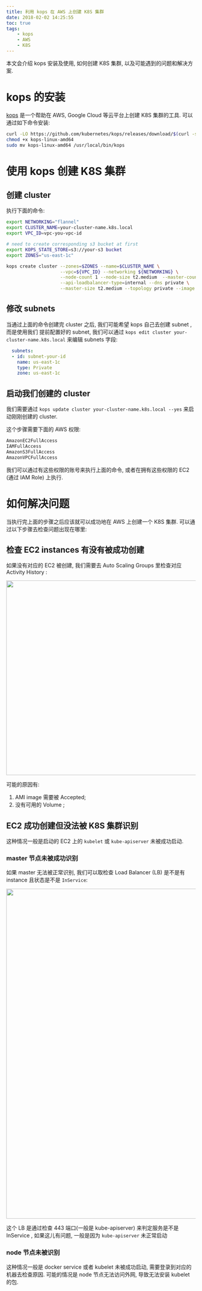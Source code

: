 ```yaml
---
title: 利用 kops 在 AWS 上创建 K8S 集群
date: 2018-02-02 14:25:55
toc: true
tags:
    - kops
    - AWS
    - K8S
---
```


本文会介绍 kops 安装及使用, 如何创建 K8S 集群, 以及可能遇到的问题和解决方案.

<!--more-->

# kops 的安装

[kops](https://github.com/kubernetes/kops) 是一个帮助在 AWS, Google Cloud 
等云平台上创建 K8S 集群的工具. 可以通过如下命令安装:

```sh
curl -LO https://github.com/kubernetes/kops/releases/download/$(curl -s https://api.github.com/repos/kubernetes/kops/releases/latest | grep tag_name | cut -d '"' -f 4)/kops-linux-amd64
chmod +x kops-linux-amd64
sudo mv kops-linux-amd64 /usr/local/bin/kops
```

# 使用 kops 创建 K8S 集群

## 创建 cluster

执行下面的命令:

```sh
export NETWORKING="flannel"
export CLUSTER_NAME=your-cluster-name.k8s.local
export VPC_ID=vpc-you-vpc-id

# need to create corresponding s3 bucket at first 
export KOPS_STATE_STORE=s3://your-s3 bucket
export ZONES="us-east-1c"

kops create cluster --zones=$ZONES --name=$CLUSTER_NAME \
                    --vpc=${VPC_ID} --networking ${NETWORKING} \
                    --node-count 1 --node-size t2.medium  --master-count 1 \
                    --api-loadbalancer-type=internal --dns private \
                    --master-size t2.medium --topology private --image ami-your-image-id
```

## 修改 subnets

当通过上面的命令创建完 cluster 之后, 我们可能希望 kops 自己去创建 subnet , 而是使用我们
提前配置好的 subnet, 我们可以通过 `kops edit cluster your-cluster-name.k8s.local` 来编辑 subnets 字段:

```yaml
  subnets:
  - id: subnet-your-id
    name: us-east-1c
    type: Private
    zone: us-east-1c
```

## 启动我们创建的 cluster

我们需要通过 `kops update cluster your-cluster-name.k8s.local --yes` 来启动刚刚创建的 cluster.

这个步骤需要下面的 AWS 权限:

```txt
AmazonEC2FullAccess
IAMFullAccess
AmazonS3FullAccess
AmazonVPCFullAccess
```

我们可以通过有这些权限的账号来执行上面的命令, 或者在拥有这些权限的 EC2 (通过 IAM Role)
上执行.

# 如何解决问题

当执行完上面的步骤之后应该就可以成功地在 AWS 上创建一个 K8S 集群. 可以通过以下步骤去检查问题出现在哪里:

## 检查 EC2 instances 有没有被成功创建

如果没有对应的 EC2 被创建, 我们需要去 Auto Scaling Groups 里检查对应 Activity History :

<img src="http://on2hdrotz.bkt.clouddn.com/blog/1517554624176.png" width="518"/>

可能的原因有:

1. AMI image 需要被 Accepted;
2. 没有可用的 Volume ;

## EC2 成功创建但没法被 K8S 集群识别

这种情况一般是启动的 EC2 上的 `kubelet` 或 `kube-apiserver` 未被成功启动.

### master 节点未被成功识别
如果 master 无法被正常识别, 我们可以取检查 Load Balancer (LB) 是不是有 instance 且状态是不是 `InService`:

<img src="http://on2hdrotz.bkt.clouddn.com/blog/1517554976973.png" width="878"/>

这个 LB 是通过检查 443 端口(一般是 kube-apiserver) 来判定服务是不是 InService , 如果这儿有问题, 一般是因为 `kube-apiserver`
未正常启动

### node 节点未被识别

这种情况一般是 docker service 或者 kubelet 未被成功启动, 需要登录到对应的机器去检查原因.
可能的情况是 node 节点无法访问外网, 导致无法安装 kubelet 的包.
